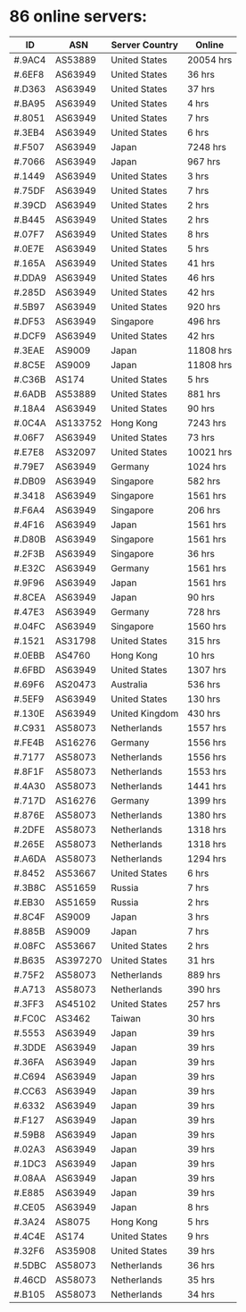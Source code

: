 # 86 online servers:

| ID | ASN | Server Country | Online |
| ------ | ------ | ------ | ------ |
| #.9AC4 | AS53889 | United States | 20054 hrs |
| #.6EF8 | AS63949 | United States | 36 hrs |
| #.D363 | AS63949 | United States | 37 hrs |
| #.BA95 | AS63949 | United States | 4 hrs |
| #.8051 | AS63949 | United States | 7 hrs |
| #.3EB4 | AS63949 | United States | 6 hrs |
| #.F507 | AS63949 | Japan | 7248 hrs |
| #.7066 | AS63949 | Japan | 967 hrs |
| #.1449 | AS63949 | United States | 3 hrs |
| #.75DF | AS63949 | United States | 7 hrs |
| #.39CD | AS63949 | United States | 2 hrs |
| #.B445 | AS63949 | United States | 2 hrs |
| #.07F7 | AS63949 | United States | 8 hrs |
| #.0E7E | AS63949 | United States | 5 hrs |
| #.165A | AS63949 | United States | 41 hrs |
| #.DDA9 | AS63949 | United States | 46 hrs |
| #.285D | AS63949 | United States | 42 hrs |
| #.5B97 | AS63949 | United States | 920 hrs |
| #.DF53 | AS63949 | Singapore | 496 hrs |
| #.DCF9 | AS63949 | United States | 42 hrs |
| #.3EAE | AS9009 | Japan | 11808 hrs |
| #.8C5E | AS9009 | Japan | 11808 hrs |
| #.C36B | AS174 | United States | 5 hrs |
| #.6ADB | AS53889 | United States | 881 hrs |
| #.18A4 | AS63949 | United States | 90 hrs |
| #.0C4A | AS133752 | Hong Kong | 7243 hrs |
| #.06F7 | AS63949 | United States | 73 hrs |
| #.E7E8 | AS32097 | United States | 10021 hrs |
| #.79E7 | AS63949 | Germany | 1024 hrs |
| #.DB09 | AS63949 | Singapore | 582 hrs |
| #.3418 | AS63949 | Singapore | 1561 hrs |
| #.F6A4 | AS63949 | Singapore | 206 hrs |
| #.4F16 | AS63949 | Japan | 1561 hrs |
| #.D80B | AS63949 | Singapore | 1561 hrs |
| #.2F3B | AS63949 | Singapore | 36 hrs |
| #.E32C | AS63949 | Germany | 1561 hrs |
| #.9F96 | AS63949 | Japan | 1561 hrs |
| #.8CEA | AS63949 | Japan | 90 hrs |
| #.47E3 | AS63949 | Germany | 728 hrs |
| #.04FC | AS63949 | Singapore | 1560 hrs |
| #.1521 | AS31798 | United States | 315 hrs |
| #.0EBB | AS4760 | Hong Kong | 10 hrs |
| #.6FBD | AS63949 | United States | 1307 hrs |
| #.69F6 | AS20473 | Australia | 536 hrs |
| #.5EF9 | AS63949 | United States | 130 hrs |
| #.130E | AS63949 | United Kingdom | 430 hrs |
| #.C931 | AS58073 | Netherlands | 1557 hrs |
| #.FE4B | AS16276 | Germany | 1556 hrs |
| #.7177 | AS58073 | Netherlands | 1556 hrs |
| #.8F1F | AS58073 | Netherlands | 1553 hrs |
| #.4A30 | AS58073 | Netherlands | 1441 hrs |
| #.717D | AS16276 | Germany | 1399 hrs |
| #.876E | AS58073 | Netherlands | 1380 hrs |
| #.2DFE | AS58073 | Netherlands | 1318 hrs |
| #.265E | AS58073 | Netherlands | 1318 hrs |
| #.A6DA | AS58073 | Netherlands | 1294 hrs |
| #.8452 | AS53667 | United States | 6 hrs |
| #.3B8C | AS51659 | Russia | 7 hrs |
| #.EB30 | AS51659 | Russia | 2 hrs |
| #.8C4F | AS9009 | Japan | 3 hrs |
| #.885B | AS9009 | Japan | 7 hrs |
| #.08FC | AS53667 | United States | 2 hrs |
| #.B635 | AS397270 | United States | 31 hrs |
| #.75F2 | AS58073 | Netherlands | 889 hrs |
| #.A713 | AS58073 | Netherlands | 390 hrs |
| #.3FF3 | AS45102 | United States | 257 hrs |
| #.FC0C | AS3462 | Taiwan | 30 hrs |
| #.5553 | AS63949 | Japan | 39 hrs |
| #.3DDE | AS63949 | Japan | 39 hrs |
| #.36FA | AS63949 | Japan | 39 hrs |
| #.C694 | AS63949 | Japan | 39 hrs |
| #.CC63 | AS63949 | Japan | 39 hrs |
| #.6332 | AS63949 | Japan | 39 hrs |
| #.F127 | AS63949 | Japan | 39 hrs |
| #.59B8 | AS63949 | Japan | 39 hrs |
| #.02A3 | AS63949 | Japan | 39 hrs |
| #.1DC3 | AS63949 | Japan | 39 hrs |
| #.08AA | AS63949 | Japan | 39 hrs |
| #.E885 | AS63949 | Japan | 39 hrs |
| #.CE05 | AS63949 | Japan | 8 hrs |
| #.3A24 | AS8075 | Hong Kong | 5 hrs |
| #.4C4E | AS174 | United States | 9 hrs |
| #.32F6 | AS35908 | United States | 39 hrs |
| #.5DBC | AS58073 | Netherlands | 36 hrs |
| #.46CD | AS58073 | Netherlands | 35 hrs |
| #.B105 | AS58073 | Netherlands | 34 hrs |

